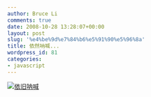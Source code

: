 ```yaml
---
author: Bruce Li
comments: true
date: 2008-10-28 13:28:07+00:00
layout: post
slug: '%e4%be%9d%e7%84%b6%e5%91%90%e5%96%8a'
title: 依然呐喊...
wordpress_id: 81
categories:
- javascript
---
```


[![依旧呐喊](http://liwenbing.cn/wp-content/uploads/2008/10/howl1.png)](http://liwenbing.cn/wp-content/uploads/2008/10/howl1.png)
